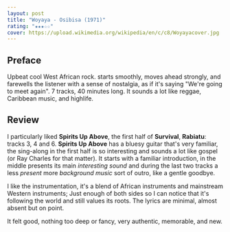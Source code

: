 ```yaml
---
layout: post
title: "Woyaya - Osibisa (1971)"
rating: "★★★☆☆"
cover: https://upload.wikimedia.org/wikipedia/en/c/c8/Woyayacover.jpg
---
```


## Preface
Upbeat cool West African rock. starts smoothly, moves ahead strongly, and farewells the listener with a sense of nostalgia, as if it's saying "We're going to meet again". 7 tracks, 40 minutes long. It sounds a lot like reggae, Caribbean music, and highlife.

## Review
I particularly liked **Spirits Up Above**, the first half of **Survival**, **Rabiatu**: tracks 3, 4 and 6. **Spirits Up Above** has a bluesy guitar that's very familiar, the sing-along in the first half is so interesting and sounds a lot like gospel (or Ray Charles for that matter). It starts with a familiar introduction, in the middle presents its main _interesting sound_ and during the last two tracks a less _present_ more _background music_ sort of outro, like a gentle goodbye.

I like the instrumentation, it's a blend of African instruments and mainstream Western instruments; Just enough of both sides so I can notice that it's following the world and still values its roots. The lyrics are minimal, almost absent but on point.

It felt good, nothing too deep or fancy, very authentic, memorable, and new.
